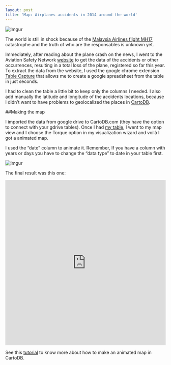 ```yaml
---
layout: post
title: 'Map: Airplanes accidents in 2014 around the world'
---
```


![Imgur](http://i.imgur.com/GXeGbyE.png)

The  world is still in shock because of the [Malaysia Airlines flight MH17](http://www.newsweek.com/what-brought-down-flight-mh17-over-eastern-ukraine-259630) catastrophe and the truth of who are the responsables is unknown yet. 

<!-- more -->

Immediately, after reading about the plane crash on the news, I went to the Aviation Safety Network [website](http://aviation-safety.net/index.php) to get the data of the accidents or other occurrences, resulting in a total loss of the plane, registered so far this year.  To extract the data from the website, I used the google chrome extension [Table Capture](https://chrome.google.com/webstore/detail/table-capture/iebpjdmgckacbodjpijphcplhebcmeop?hl=en)  that allows me to create a google spreadsheet from the table in just seconds. 

I had to clean the table a little bit to keep only the columns I needed. I also add manually the latitude and longitude of the accidents locations, because I didn’t want to have problems to geolocalized the places in [CartoDB](http://cartodb.com/).

##Making the map

I imported the data from google drive to CartoDB.com (they have the option to connect with your gdrive tables). Once I had [my table](https://kathy.cartodb.com/tables/aviation_accidents_in_2014/public), I went to my map view and I choose the Torque option in my visualization wizard and voilà I got a animated map.

I used the “date” column to animate it. Remember, If you have a column with years or days you have to change the “data type” to date in your table first. 

![Imgur](http://i.imgur.com/57qGENW.png)


The final result was this one: 

<iframe width='100%' height='520' frameborder='0' src='http://team.cartodb.com/u/kathy/viz/29f41030-0e76-11e4-af72-0e230854a1cb/embed_map' allowfullscreen webkitallowfullscreen mozallowfullscreen oallowfullscreen msallowfullscreen></iframe>

See this [tutorial](http://vimeo.com/79115503) to know more about how to make an animated map in CartoDB. 



